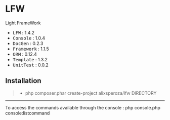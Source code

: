 # LFW
Light FrameWork

 - <kbd>LFW</kbd> : 1.4.2
 - <kbd>Console</kbd> : 1.0.4
 - <kbd>DocGen</kbd> : 0.2.3
 - <kbd>Framework</kbd> : 1.1.5
 - <kbd>ORM</kbd> : 0.12.4
 - <kbd>Template</kbd> : 1.3.2
 - <kbd>UnitTest</kbd> : 0.0.2

Installation
----------

> - php composer.phar create-project alixsperoza/lfw DIRECTORY

----------

To access the commands available through the console : php console.php console:listcommand